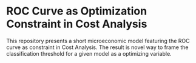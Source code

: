 # ROC Curve as Optimization Constraint in Cost Analysis
This repository presents a short microeconomic model featuring the ROC curve as constraint in Cost Analysis. The result is novel way to frame the classification threshold for a given model as a optimizing variable.
